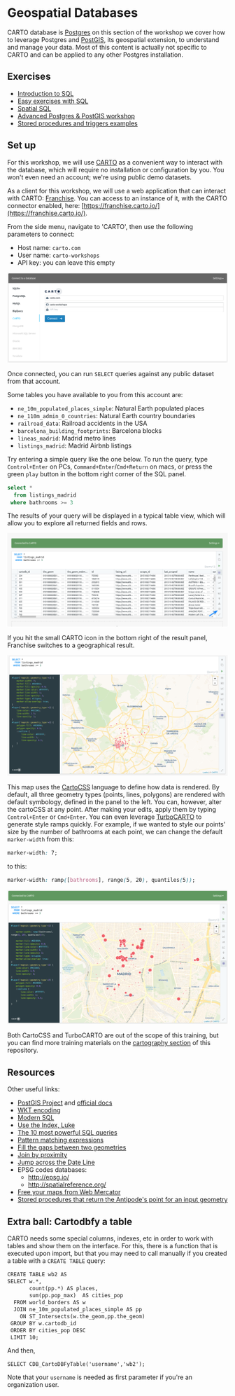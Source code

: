 Geospatial Databases
=====================

CARTO database is [Postgres](http://postgresql.org) on this section of the workshop we cover how to leverage Postgres and [PostGIS](http://postgis.net/), its geospatial extension, to understand and manage your data. Most of this content is actually not specific to CARTO and can be applied to any other Postgres installation.

## Exercises

* [Introduction to  SQL](https://docs.google.com/a/cartodb.com/presentation/d/1LRa6HHdtUCrxl7Kh4wjgTktkigoihVekuhwH-dW5jv8/edit?usp=sharing)
* [Easy exercises with SQL](exercises/sql-easy.md)
* [Spatial SQL](exercises/sql-spatial.md)
* [Advanced Postgres & PostGIS workshop](exercises/sql-advanced.md)
* [Stored procedures and triggers examples](exercises/sql_stored_procedures.md)

## Set up

For this workshop, we will use [CARTO](https://carto.com) as a convenient way to interact with the database, which will require no installation or configuration by you. You won't even need an account; we're using public demo datasets.

As a client for this workshop, we will use a web application that can interact with CARTO: [Franchise](https://franchise.cloud/). You can access to an instance of it, with the CARTO connector enabled, here: [https://franchise.carto.io/](https://franchise.carto.io/).

From the side menu, navigate to 'CARTO', then use the following parameters to connect:

* Host name: `carto.com`
* User name: `carto-workshops`
* API key: you can leave this empty

![](exercises/imgs/franchise-setup.png)

Once connected, you can run `SELECT` queries against any public dataset from that account.

Some tables you have available to you from this account are:

* `ne_10m_populated_places_simple`: Natural Earth populated places
* `ne_110m_admin_0_countries`: Natural Earth country boundaries
* `railroad_data`: Railroad accidents in the USA
* `barcelona_building_footprints`: Barcelona blocks
* `lineas_madrid`: Madrid metro lines
* `listings_madrid`: Madrid Airbnb listings

Try entering a simple query like the one below. To run the query, type `Control+Enter` on PCs, `Command+Enter`/`Cmd+Return` on macs, or press the green `play` button in the bottom right corner of the SQL panel.

```sql
select *
  from listings_madrid
 where bathrooms >= 3
 ```

The results of your query will be displayed in a typical table view, which will allow you to explore all returned fields and rows.

 ![](exercises/imgs/franchise-table.png)

 If you hit the small CARTO icon in the bottom right of the result panel, Franchise switches to a geographical result.

 ![](exercises/imgs/franchise-map.png)

This map uses the [CartoCSS](https://carto.com/docs/carto-engine/cartocss/properties/) language to define how data is rendered. By default, all three geometry types (points, lines, polygons) are rendered with default symbology, defined in the panel to the left. You can, however, alter the cartoCSS at any point. After making your edits, apply them by typing `Control+Enter` or `Cmd+Enter`. You can even leverage [TurboCARTO](https://github.com/CartoDB/turbo-carto) to generate style ramps quickly. For example, if we wanted to style our points' size by the number of bathrooms at each point, we can change the default `marker-width` from this:

 ```css
 marker-width: 7;
 ```

to this:

 ```css
 marker-width: ramp([bathrooms], range(5, 20), quantiles(5));
 ```

 ![](exercises/imgs/franchise-style.png)

Both CartoCSS and TurboCARTO are out of the scope of this training, but you can find more training materials on the [cartography section](https://github.com/CartoDB/carto-workshop/tree/master/03-cartography) of this repository.

## Resources

Other useful links:

* [PostGIS Project](http://postgis.net/) and [official docs](http://postgis.net/docs/manual-2.2/)
* [WKT encoding](https://en.wikipedia.org/wiki/Well-known_text) 
* [Modern SQL](http://modern-sql.com/slides) 
* [Use the Index, Luke](http://use-the-index-luke.com)
* [The 10 most powerful SQL queries](https://www.youtube.com/watch?v=ZLvT8lQit80) 
* [Pattern matching expressions](https://www.postgresql.org/docs/9.5/static/functions-matching.html)
* [Fill the gaps between two geometries](http://bl.ocks.org/jsanz/60050dbfe104da69f15e)
* [Join by proximity](http://bl.ocks.org/jsanz/5f7ac01cc6c720c71610c74917d821aa)
* [Jump across the Date Line](https://carto.com/blog/jets-and-datelines)
* EPSG codes databases:
  * http://epsg.io/
  * http://spatialreference.org/
* [Free your maps from Web Mercator](https://carto.com/blog/free-your-maps-web-mercator/)
* [Stored procedures that return the Antipode's point for an input geometry](https://github.com/geoinquietosvlc/antipodes-map/blob/master/pgsql/funciones.sql)

## Extra ball: Cartodbfy a table

CARTO needs some special columns, indexes, etc in order to work with tables and show them on the interface.
 For this, there is a function that is executed upon import, but that you may need to call manually if you created a table with a `CREATE TABLE` query: 

```
CREATE TABLE wb2 AS
SELECT w.*,
       count(pp.*) AS places,
       sum(pp.pop_max)  AS cities_pop
  FROM world_borders AS w
  JOIN ne_10m_populated_places_simple AS pp
    ON ST_Intersects(w.the_geom,pp.the_geom)
 GROUP BY w.cartodb_id
 ORDER BY cities_pop DESC
 LIMIT 10;
``` 

And then, 

```
SELECT CDB_CartoDBFyTable('username','wb2');
``` 

Note that your `username` is needed as first parameter if you're an organization user. 
